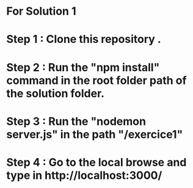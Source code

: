 
# For Solution 1

# Step 1 : Clone this repository .
# Step 2 : Run the "npm install" command in the root folder path of the solution folder.
# Step 3 : Run the "nodemon server.js" in the path "/exercice1"
# Step 4 : Go to the local browse and type in http://localhost:3000/




